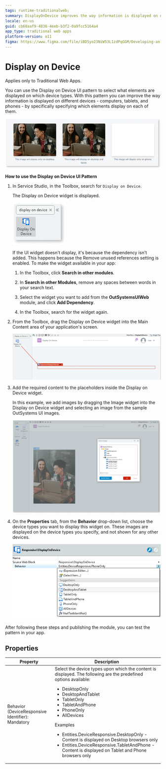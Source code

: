```yaml
---
tags: runtime-traditionalweb; 
summary: DisplayOnDevice improves the way information is displayed on different devices.
locale: en-us
guid: cb68aaf9-4836-4eeb-b3f2-0a9fcc5164a4
app_type: traditional web apps
platform-version: o11
figma: https://www.figma.com/file/iBD5yo23NiW53L1zdPqGGM/Developing-an-Application?type=design&node-id=245%3A34&mode=design&t=u4ANW5BJS7Flsdmg-1
---
```


# Display on Device

<div class="info" markdown="1">

Applies only to Traditional Web Apps.

</div>

You can use the Display on Device UI pattern to select what elements are displayed on which device types. With this pattern you can improve the way information is displayed on different devices - computers, tablets, and phones - by specifically specifying which elements display on each of them.

![](<images/displayondevice-1.png>)

**How to use the Display on Device UI Pattern**

1. In Service Studio, in the Toolbox, search for `Display on Device`.

    The Display on Device widget is displayed.

    ![](<images/displayondevice-2-ss.png>)

    If the UI widget doesn't display, it's because the dependency isn't added. This happens because the Remove unused references setting is enabled. To make the widget available in your app:

    1. In the Toolbox, click **Search in other modules**.

    1. In **Search in other Modules**, remove any spaces between words in your search text.
    
    1. Select the widget you want to add from the **OutSystemsUIWeb** module, and click **Add Dependency**. 
    
    1. In the Toolbox, search for the widget again.

1. From the Toolbox, drag the Display on Device widget into the Main Content area of your application's screen.

    ![](<images/displayondevice-3-ss.png>)

1. Add the required content to the placeholders inside the Display on Device widget.

    In this example, we add images by dragging the Image widget into the Display on Device widget and selecting an image from the sample OutSystems UI images.

    ![](<images/displayondevice-4-ss.png>)

1. On the **Properties** tab, from the **Behavior** drop-down list, choose the device types you want to display this widget on. These images are displayed on the device types you specify, and not shown for any other devices.

    ![](<images/displayondevice-5-ss.png>)

After following these steps and publishing the module, you can test the pattern in your app.

## Properties

| **Property**                                      | **Description**                                                                                                                                                                                                                                                                                                                                                                                                                                                                               |
|---------------------------------------------------|-----------------------------------------------------------------------------------------------------------------------------------------------------------------------------------------------------------------------------------------------------------------------------------------------------------------------------------------------------------------------------------------------------------------------------------------------------------------------------------------------|
| Behavior (DeviceResponsive Identifier): Mandatory | Select the device types upon which the content is displayed. The following are the predefined options available: <p><ul><li>DesktopOnly</li><li>DesktopAndTablet</li><li>TabletOnly</li><li>TabletAndPhone</li><li>PhoneOnly</li><li>AllDevices</li></ul></p><p>Examples<ul><li>Entities.DeviceResponsive.DesktopOnly - Content is displayed on Desktop browsers only</li><li>Entities.DeviceResponsive.TabletAndPhone - Content is displayed on Tablet and Phone browsers only</li></ul></p> |
